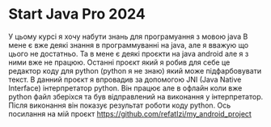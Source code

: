 # Start Java Pro 2024 
У цьому курсі я хочу набути знань для програмуання з мовою java
В мене є вже деякі знання в программуванні на java, але я вважую що цього не достатньо. 
Та в мене є деякі проєкти на java android але я з ними вже не працюю. 
Останні проєкт який я робив для себе це редактор коду для python (python я не знаю) який може підфарбовувати текст. 
В данний проєкт я впровадив за допомогою JNI (Java Native Interface) інтерпретатор python. 
Він працює але в офлайн коли вже python файл зберіхся та був відправлений на виконання у інтерпретатор. Після виконання він показує результат роботи коду python. 
Ось посилання на мій проєкт https://github.com/refatIzi/my_android_project

